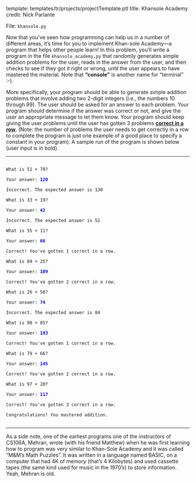 template: templates/tr/projects/projectTemplate.ptl
title: Khansole Academy
credit: Nick Parlante

File: `khansole.py`

Now that you’ve seen how programming can help us in a number of different areas, it’s
time for you to implement Khan-sole Academy—a program that helps other people learn!
In this problem, you’ll write a program in the file `khansole_academy.py` that randomly
generates simple addition problems for the user, reads in the answer from the user, and then
checks to see if they got it right or wrong, until the user appears to have mastered the
material. Note that **“console”** is another name for “terminal” :-).

More specifically, your program should be able to generate simple addition problems that
involve adding two 2-digit integers (i.e., the numbers 10 through 99). The user should be
asked for an answer to each problem. Your program should determine if the answer was
correct or not, and give the user an appropriate message to let them know. Your program
should keep giving the user problems until the user has gotten 3 problems <u>**correct in a row**</u>.
(Note: the number of problems the user needs to get correctly in a row to complete the
program is just one example of a good place to specify a constant in your program).
A sample run of the program is shown below (user input is in bold).

<hr/>
<code>
What is 51 + 79?<br/>
Your answer: <b style="color:blue">120</b><br/>
Incorrect. The expected answer is 130<br/>
What is 33 + 19?<br/>
Your answer: <b style="color:blue">42</b><br/>
Incorrect. The expected answer is 52<br/>
What is 55 + 11?<br/>
Your answer: <b style="color:blue">66</b><br/>
Correct! You've gotten 1 correct in a row.<br/>
What is 84 + 25?<br/>
Your answer: <b style="color:blue">109</b><br/>
Correct! You've gotten 2 correct in a row.<br/>
What is 26 + 58?<br/>
Your answer: <b style="color:blue">74</b><br/>
Incorrect. The expected answer is 84<br/>
What is 98 + 85?<br/>
Your answer: <b style="color:blue">183</b><br/>
Correct! You've gotten 1 correct in a row.<br/>
What is 79 + 66?<br/>
Your answer: <b style="color:blue">145</b><br/>
Correct! You've gotten 2 correct in a row.<br/>
What is 97 + 20?<br/>
Your answer: <b style="color:blue">117</b><br/>
Correct! You've gotten 3 correct in a row.<br/>
Congratulations! You mastered addition.<br/>
</code>
<hr/>

As a side note, one of the earliest programs one of the instructors of CS106A, Mehran, wrote (with his friend Matthew) when
he was first learning how to program was very similar to Khan-Sole Academy and it was
called “M&M’s Math Puzzles”. It was written in a language named BASIC, on a computer
that had 4K of memory (that’s 4 Kilobytes) and used cassette tapes (the same kind used for
music in the 1970’s) to store information. Yeah, Mehran is old.
